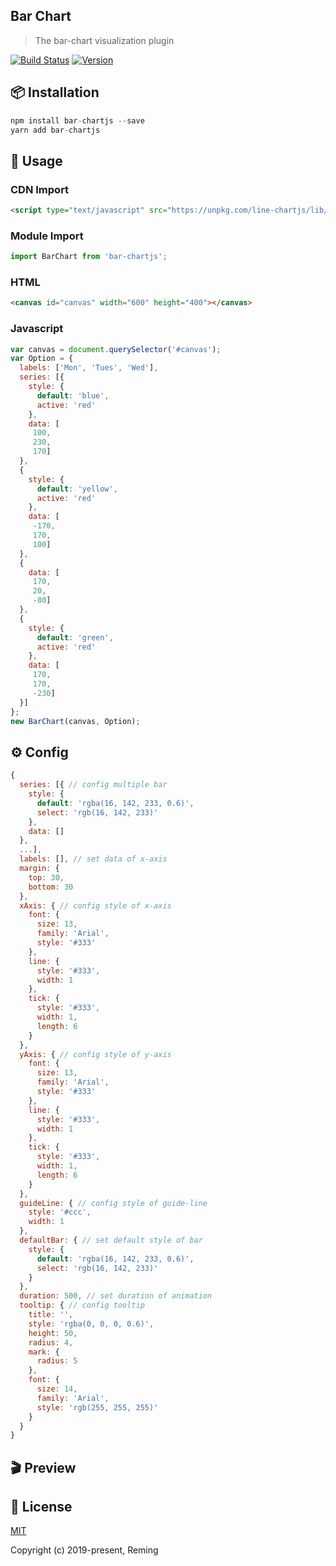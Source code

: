 ## Bar Chart

> The bar-chart visualization plugin

[![Build Status](https://travis-ci.org/reming0227/bar-chartjs.svg?branch=master)](https://travis-ci.org/reming0227/bar-chartjs) [![Version](https://img.shields.io/badge/npm-1.1.1-blue.svg)](https://www.npmjs.com/package/bar-chartjs)

## 📦 Installation

```javascript
npm install bar-chartjs --save
yarn add bar-chartjs
```

## 🔨 Usage

### CDN Import

```html
<script type="text/javascript" src="https://unpkg.com/line-chartjs/lib/index.min.js"></script>
```

### Module Import

```javascript
import BarChart from 'bar-chartjs';
```

### HTML

```html
<canvas id="canvas" width="600" height="400"></canvas>
```

### Javascript

```javascript
var canvas = document.querySelector('#canvas');
var Option = {
  labels: ['Mon', 'Tues', 'Wed'],
  series: [{
    style: {
      default: 'blue',
      active: 'red'
    },
    data: [
     100,
     230,
     170]
  },
  {
    style: {
      default: 'yellow',
      active: 'red'
    },
    data: [
     -170,
     170,
     100]
  },
  {
    data: [
     170,
     20,
     -80]
  },
  {
    style: {
      default: 'green',
      active: 'red'
    },
    data: [
     170,
     170,
     -230]
  }]
};
new BarChart(canvas, Option);
```

## ⚙ Config

```javascript
{
  series: [{ // config multiple bar
    style: {
      default: 'rgba(16, 142, 233, 0.6)',
      select: 'rgb(16, 142, 233)'
    },
    data: []
  },
  ...],
  labels: [], // set data of x-axis
  margin: {
    top: 30,
    bottom: 30
  },
  xAxis: { // config style of x-axis
    font: {
      size: 13,
      family: 'Arial',
      style: '#333'
    },
    line: {
      style: '#333',
      width: 1
    },
    tick: {
      style: '#333',
      width: 1,
      length: 6
    }
  },
  yAxis: { // config style of y-axis
    font: {
      size: 13,
      family: 'Arial',
      style: '#333'
    },
    line: {
      style: '#333',
      width: 1
    },
    tick: {
      style: '#333',
      width: 1,
      length: 6
    }
  },
  guideLine: { // config style of guide-line
    style: '#ccc',
    width: 1
  },
  defaultBar: { // set default style of bar
    style: {
      default: 'rgba(16, 142, 233, 0.6)',
      select: 'rgb(16, 142, 233)'
    }
  },
  duration: 500, // set duration of animation
  tooltip: { // config tooltip
    title: '',
    style: 'rgba(0, 0, 0, 0.6)',
    height: 50,
    radius: 4,
    mark: {
      radius: 5
    },
    font: {
      size: 14,
      family: 'Arial',
      style: 'rgb(255, 255, 255)'
    }
  }
}
```

## 🎬 Preview



## 📃 License

[MIT](https://opensource.org/licenses/MIT)

Copyright (c) 2019-present, Reming
